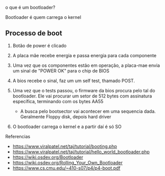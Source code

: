 o que é um bootloader?

Bootloader é quem carrega o kernel

## Processo de boot

1. Botão de power é clicado
2. A placa mãe recebe energia e passa energia para cada componente
3. Uma vez que os componentes estão em operação, a placa-mae envia um sinal de "POWER OK" para o chip de BIOS
4. A bios recebe o sinal, faz um um self test, thamado POST.
5. Uma vez que o tests passou, o firmware da bios procura pelo tal do bootloader. Ele vai procurar um setor de 512 bytes
   com assinatura específica, terminando com os bytes AA55

   - A busca pelo bootsector vai acontecer em uma sequencia dada. Geralmente Floppy disk, depois hard driver
6. O bootloader carrega o kernel e a partir daí é só SO


Referencias

- https://www.viralpatel.net/taj/tutorial/booting.php
- https://www.viralpatel.net/taj/tutorial/hello_world_bootloader.php
- https://wiki.osdev.org/Bootloader
- https://wiki.osdev.org/Rolling_Your_Own_Bootloader
- https://www.cs.cmu.edu/~410-s07/p4/p4-boot.pdf

